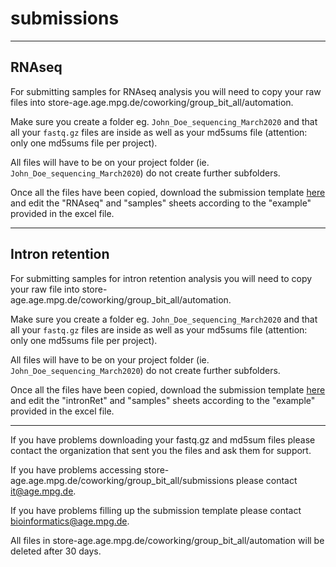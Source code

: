 # submissions

___

## RNAseq

For submitting samples for RNAseq analysis you will need to copy your raw files into store-age.age.mpg.de/coworking/group_bit_all/automation. 

Make sure you create a folder eg. `John_Doe_sequencing_March2020` and that all your `fastq.gz` files are inside as well as your md5sums file (attention: only one md5sums file per project).

All files will have to be on your project folder (ie. `John_Doe_sequencing_March2020`) do not create further subfolders.

Once all the files have been copied, download the submission template [here](https://datashare.mpcdf.mpg.de/s/exhJ4KWfkgGmJrH) and edit the "RNAseq" and "samples" sheets according to the "example" provided in the excel file.

___

## Intron retention

For submitting samples for intron retention analysis you will need to copy your raw file into store-age.age.mpg.de/coworking/group_bit_all/automation. 

Make sure you create a folder eg. `John_Doe_sequencing_March2020` and that all your `fastq.gz` files are inside as well as your md5sums file (attention: only one md5sums file per project).

All files will have to be on your project folder (ie. `John_Doe_sequencing_March2020`) do not create further subfolders.

Once all the files have been copied, download the submission template [here](https://datashare.mpcdf.mpg.de/s/FBa6CZ9L86vJp56) and edit the "intronRet" and "samples" sheets according to the "example" provided in the excel file. 

___

If you have problems downloading your fastq.gz and md5sum files please contact the organization that sent you the files and ask them for support.

If you have problems accessing store-age.age.mpg.de/coworking/group_bit_all/submissions please contact it@age.mpg.de. 

If you have problems filling up the submission template please contact bioinformatics@age.mpg.de.

All files in store-age.age.mpg.de/coworking/group_bit_all/automation will be deleted after 30 days.
